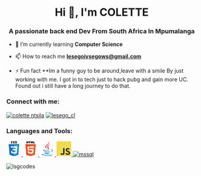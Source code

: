 <h1 align="center">Hi 👋, I'm COLETTE</h1>
<h3 align="center">A passionate back end Dev From South Africa In Mpumalanga</h3>

- 🌱 I’m currently learning **Computer Science**

- 📫 How to reach me **lesegoivsegows@gmail.com**

- ⚡ Fun fact **Im a funny guy to be around,leave with a smile By just working with me. I got in to tech just to hack pubg and gain more UC. Found out i still have a long journey to do that.

<h3 align="left">Connect with me:</h3>
<p align="left">
<a href="https://linkedin.com/in/colette ntsila" target="blank"><img align="center" src="https://raw.githubusercontent.com/rahuldkjain/github-profile-readme-generator/master/src/images/icons/Social/linked-in-alt.svg" alt="colette ntsila" height="30" width="40" /></a>
<a href="https://instagram.com/lesego_cl" target="blank"><img align="center" src="https://raw.githubusercontent.com/rahuldkjain/github-profile-readme-generator/master/src/images/icons/Social/instagram.svg" alt="lesego_cl" height="30" width="40" /></a>
</p>

<h3 align="left">Languages and Tools:</h3>
<p align="left"> <a href="https://www.w3schools.com/css/" target="_blank" rel="noreferrer"> <img src="https://raw.githubusercontent.com/devicons/devicon/master/icons/css3/css3-original-wordmark.svg" alt="css3" width="40" height="40"/> </a> <a href="https://www.w3.org/html/" target="_blank" rel="noreferrer"> <img src="https://raw.githubusercontent.com/devicons/devicon/master/icons/html5/html5-original-wordmark.svg" alt="html5" width="40" height="40"/> </a> <a href="https://www.java.com" target="_blank" rel="noreferrer"> <img src="https://raw.githubusercontent.com/devicons/devicon/master/icons/java/java-original.svg" alt="java" width="40" height="40"/> </a> <a href="https://developer.mozilla.org/en-US/docs/Web/JavaScript" target="_blank" rel="noreferrer"> <img src="https://raw.githubusercontent.com/devicons/devicon/master/icons/javascript/javascript-original.svg" alt="javascript" width="40" height="40"/> </a> <a href="https://www.microsoft.com/en-us/sql-server" target="_blank" rel="noreferrer"> <img src="https://www.svgrepo.com/show/303229/microsoft-sql-server-logo.svg" alt="mssql" width="40" height="40"/> </a> </p>

<p><img align="center" src="https://github-readme-stats.vercel.app/api/top-langs?username=lsgcodes&show_icons=true&locale=en&layout=compact" alt="lsgcodes" /></p>
